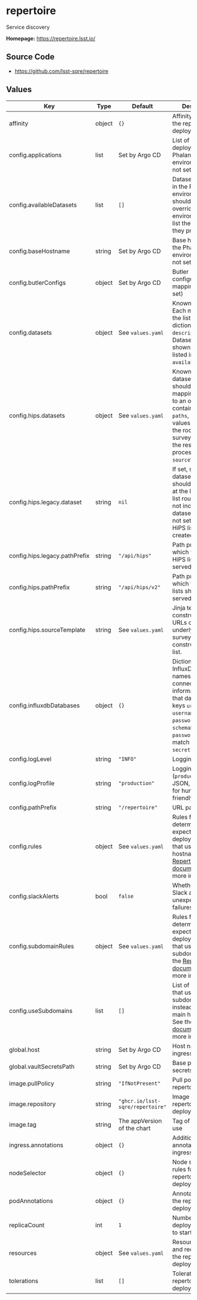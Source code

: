 # repertoire

Service discovery

**Homepage:** <https://repertoire.lsst.io/>

## Source Code

* <https://github.com/lsst-sqre/repertoire>

## Values

| Key | Type | Default | Description |
|-----|------|---------|-------------|
| affinity | object | `{}` | Affinity rules for the repertoire deployment pod |
| config.applications | list | Set by Argo CD | List of applications deployed in this Phalanx environment (do not set) |
| config.availableDatasets | list | `[]` | Datasets available in the Phalanx environment. This should be overridden by environments to list the datasets they provide. |
| config.baseHostname | string | Set by Argo CD | Base hostname of the Phalanx environment (do not set) |
| config.butlerConfigs | object | Set by Argo CD | Butler configuration mapping (do not set) |
| config.datasets | object | See `values.yaml` | Known datasets. Each member of the list is a dictionary with key `description`. Datasets are only shown if also listed in `availableDatasets`. |
| config.hips.datasets | object | See `values.yaml` | Known HiPS datasets. Each should be a mapping of a label to an object containing the key `paths`, whose values are paths to the roots of HiPS surveys relative to the result of processing `sourceTemplate`. |
| config.hips.legacy.dataset | string | `nil` | If set, specifies the dataset that should be shown at the legacy HiPS list route that does not include the dataset name. If not set, no legacy HiPS list will be created. |
| config.hips.legacy.pathPrefix | string | `"/api/hips"` | Path prefix at which the legacy HiPS list should be served |
| config.hips.pathPrefix | string | `"/api/hips/v2"` | Path prefix at which the HiPS lists should be served |
| config.hips.sourceTemplate | string | See `values.yaml` | Jinja template to construct the base URLs of the underlying HiPS surveys, used to construct the HiPS list. |
| config.influxdbDatabases | object | `{}` | Dictionary of InfluxDB database names to connection information for that database, with keys `url`, `database`, `username`, `passwordKey`, and `schemaRegistry`. `passwordKey` must match an entry in `secrets.yaml`. |
| config.logLevel | string | `"INFO"` | Logging level |
| config.logProfile | string | `"production"` | Logging profile (`production` for JSON, `development` for human-friendly) |
| config.pathPrefix | string | `"/repertoire"` | URL path prefix |
| config.rules | object | See `values.yaml` | Rules for determining the expected URLs of deployed services that use the main hostname. See the [Repertoire documentation](https://repertoire.lsst.io/) for more information. |
| config.slackAlerts | bool | `false` | Whether to send Slack alerts for unexpected failures |
| config.subdomainRules | object | See `values.yaml` | Rules for determining the expected URLs of deployed services that use a subdomain. See the [Repertoire documentation](https://repertoire.lsst.io/) for more information. |
| config.useSubdomains | list | `[]` | List of services that use subdomains instead of the main hostname. See the [Repertoire documentation](https://repertoire.lsst.io/) for more information. |
| global.host | string | Set by Argo CD | Host name for ingress |
| global.vaultSecretsPath | string | Set by Argo CD | Base path for Vault secrets |
| image.pullPolicy | string | `"IfNotPresent"` | Pull policy for the repertoire image |
| image.repository | string | `"ghcr.io/lsst-sqre/repertoire"` | Image to use in the repertoire deployment |
| image.tag | string | The appVersion of the chart | Tag of image to use |
| ingress.annotations | object | `{}` | Additional annotations for the ingress rule |
| nodeSelector | object | `{}` | Node selection rules for the repertoire deployment pod |
| podAnnotations | object | `{}` | Annotations for the repertoire deployment pod |
| replicaCount | int | `1` | Number of web deployment pods to start |
| resources | object | See `values.yaml` | Resource limits and requests for the repertoire deployment pod |
| tolerations | list | `[]` | Tolerations for the repertoire deployment pod |
